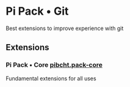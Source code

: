 # Pi Pack • Git

Best extensions to improve experience with git

## Extensions

### Pi Pack • Core [pibcht.pack-core](https://marketplace.visualstudio.com/items?itemName=pibcht.pack-core)

Fundamental extensions for all uses
